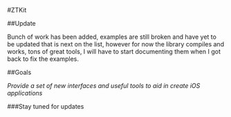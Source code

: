 #ZTKit

##Update

Bunch of work has been added, examples are still broken and have yet to be updated that is next on the list, however for now the library compiles and works, tons of great tools, I will have to start documenting them when I got back to fix the examples.

##Goals

_Provide a set of new interfaces and useful tools to aid in create iOS applications_


###Stay tuned for updates
